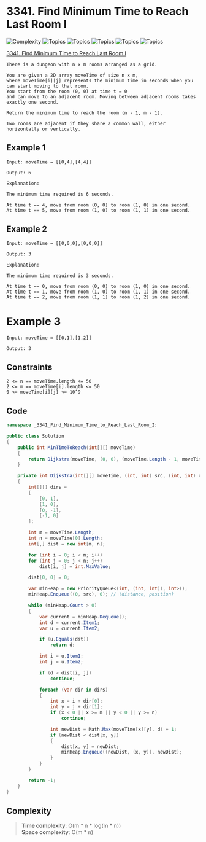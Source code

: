 # 3341. Find Minimum Time to Reach Last Room I

![Complexity](https://img.shields.io/badge/medium-yellow)
![Topics](https://img.shields.io/badge/array-blue)
![Topics](https://img.shields.io/badge/graph-blue)
![Topics](https://img.shields.io/badge/heap_(prioriry_queue)-blue)
![Topics](https://img.shields.io/badge/matrix-blue)
![Topics](https://img.shields.io/badge/shortest_path-blue)

[3341. Find Minimum Time to Reach Last Room I](https://leetcode.com/problems/find-minimum-time-to-reach-last-room-i/description/?envType=daily-question&envId=2025-05-07)

```
There is a dungeon with n x m rooms arranged as a grid.

You are given a 2D array moveTime of size n x m, 
where moveTime[i][j] represents the minimum time in seconds when you can start moving to that room. 
You start from the room (0, 0) at time t = 0 
and can move to an adjacent room. Moving between adjacent rooms takes exactly one second.

Return the minimum time to reach the room (n - 1, m - 1).

Two rooms are adjacent if they share a common wall, either horizontally or vertically.
```

## Example 1
```
Input: moveTime = [[0,4],[4,4]]

Output: 6

Explanation:

The minimum time required is 6 seconds.

At time t == 4, move from room (0, 0) to room (1, 0) in one second.
At time t == 5, move from room (1, 0) to room (1, 1) in one second.
```

## Example 2
```
Input: moveTime = [[0,0,0],[0,0,0]]

Output: 3

Explanation:

The minimum time required is 3 seconds.

At time t == 0, move from room (0, 0) to room (1, 0) in one second.
At time t == 1, move from room (1, 0) to room (1, 1) in one second.
At time t == 2, move from room (1, 1) to room (1, 2) in one second.
```

# Example 3
```
Input: moveTime = [[0,1],[1,2]]

Output: 3
```

## Constraints
```
2 <= n == moveTime.length <= 50
2 <= m == moveTime[i].length <= 50
0 <= moveTime[i][j] <= 10^9
```

## Code
```csharp
namespace _3341_Find_Minimum_Time_to_Reach_Last_Room_I;

public class Solution
{
    public int MinTimeToReach(int[][] moveTime)
    {
        return Dijkstra(moveTime, (0, 0), (moveTime.Length - 1, moveTime[0].Length - 1));
    }

    private int Dijkstra(int[][] moveTime, (int, int) src, (int, int) dst)
    {
        int[][] dirs =
        [
            [0, 1],
            [1, 0],
            [0, -1],
            [-1, 0]
        ];

        int m = moveTime.Length;
        int n = moveTime[0].Length;
        int[,] dist = new int[m, n];

        for (int i = 0; i < m; i++)
        for (int j = 0; j < n; j++)
            dist[i, j] = int.MaxValue;

        dist[0, 0] = 0;

        var minHeap = new PriorityQueue<(int, (int, int)), int>();
        minHeap.Enqueue((0, src), 0); // (distance, position)

        while (minHeap.Count > 0)
        {
            var current = minHeap.Dequeue();
            int d = current.Item1;
            var u = current.Item2;

            if (u.Equals(dst))
                return d;

            int i = u.Item1;
            int j = u.Item2;

            if (d > dist[i, j])
                continue;

            foreach (var dir in dirs)
            {
                int x = i + dir[0];
                int y = j + dir[1];
                if (x < 0 || x >= m || y < 0 || y >= n)
                    continue;

                int newDist = Math.Max(moveTime[x][y], d) + 1;
                if (newDist < dist[x, y])
                {
                    dist[x, y] = newDist;
                    minHeap.Enqueue((newDist, (x, y)), newDist);
                }
            }
        }

        return -1;
    }
}   
```

## Complexity
> **Time complexity**: O(m * n * log(m * n))  
> **Space complexity**: O(m * n)
